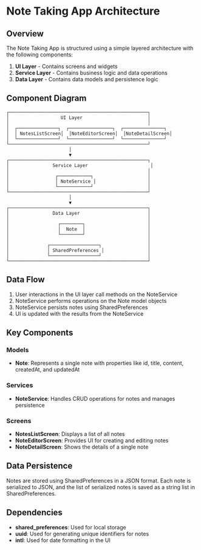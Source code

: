 # Note Taking App Architecture

## Overview

The Note Taking App is structured using a simple layered architecture with the following components:

1. **UI Layer** - Contains screens and widgets
2. **Service Layer** - Contains business logic and data operations
3. **Data Layer** - Contains data models and persistence logic

## Component Diagram

```
┌───────────────────────────────────────────────────┐
│                   UI Layer                        │
│                                                   │
│  ┌───────────────┐  ┌────────────────┐  ┌───────────────┐
│  │ NotesListScreen│  │NoteEditorScreen│  │NoteDetailScreen│
│  └───────────────┘  └────────────────┘  └───────────────┘
└───────────────────────────────────────────────────┘
                       │
                       ▼
┌───────────────────────────────────────────────────┐
│                Service Layer                       │
│                                                   │
│                 ┌────────────┐                    │
│                 │ NoteService │                   │
│                 └────────────┘                    │
└───────────────────────────────────────────────────┘
                       │
                       ▼
┌───────────────────────────────────────────────────┐
│                Data Layer                         │
│                                                   │
│                  ┌────────┐                       │
│                  │  Note  │                       │
│                  └────────┘                       │
│                                                   │
│              ┌──────────────────┐                 │
│              │ SharedPreferences │                │
│              └──────────────────┘                 │
└───────────────────────────────────────────────────┘
```

## Data Flow

1. User interactions in the UI layer call methods on the NoteService
2. NoteService performs operations on the Note model objects
3. NoteService persists notes using SharedPreferences
4. UI is updated with the results from the NoteService

## Key Components

### Models
- **Note**: Represents a single note with properties like id, title, content, createdAt, and updatedAt

### Services
- **NoteService**: Handles CRUD operations for notes and manages persistence

### Screens
- **NotesListScreen**: Displays a list of all notes
- **NoteEditorScreen**: Provides UI for creating and editing notes
- **NoteDetailScreen**: Shows the details of a single note

## Data Persistence

Notes are stored using SharedPreferences in a JSON format. Each note is serialized to JSON, and the list of serialized notes is saved as a string list in SharedPreferences.

## Dependencies

- **shared_preferences**: Used for local storage
- **uuid**: Used for generating unique identifiers for notes
- **intl**: Used for date formatting in the UI
